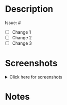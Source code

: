 <Update pull_request_template.md to change this template>
<Delete any sections below that are not applicable>

# Description

Issue: #<issue number if applicable>

- [ ] Change 1
- [ ] Change 2
- [ ] Change 3

# Screenshots

<details>
 <summary>Click here for screenshots</summary>

<Add screenshots here>

</details>

# Notes

<Add any additional notes here>
